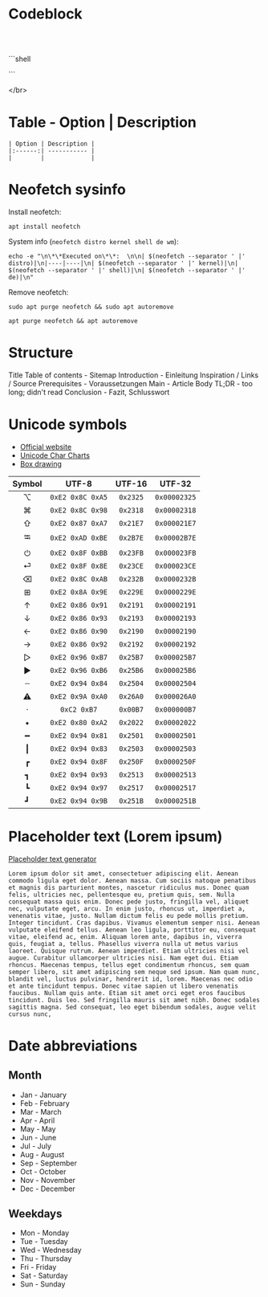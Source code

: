 # Codeblock
```shell

```

</br>

\`\`\`shell

\`\`\`

\<\/br\>

# Table - Option \| Description
```shell
| Option | Description |
|:------:| ----------- |
|        |             |
```

# Neofetch sysinfo

Install neofetch:  
```shell
apt install neofetch
```

System info (`neofetch distro kernel shell de wm`):  
```shell
echo -e "\n\*\*Executed on\*\*:  \n\n| $(neofetch --separator ' |' distro)|\n|----|----|\n| $(neofetch --separator ' |' kernel)|\n| $(neofetch --separator ' |' shell)|\n| $(neofetch --separator ' |' de)|\n"
```

Remove neofetch:  

```shell
sudo apt purge neofetch && sudo apt autoremove
```
```shell
apt purge neofetch && apt autoremove
```

# Structure

Title
Table of contents - Sitemap
Introduction - Einleitung
Inspiration / Links / Source
Prerequisites - Voraussetzungen
Main - Article Body
TL;DR - too long; didn't read
Conclusion - Fazit, Schlusswort

# Unicode symbols

- [Official website](https://home.unicode.org)
- [Unicode Char Charts](https://www.unicode.org/charts/index.html)
- [Box drawing](https://www.unicode.org/charts/PDF/U2500.pdf)

| Symbol |      UTF-8       |  UTF-16  |    UTF-32    |
|:------:|:----------------:|:--------:|:------------:|
|   ⌥    | `0xE2 0x8C 0xA5` | `0x2325` | `0x00002325` |
|   ⌘    | `0xE2 0x8C 0x98` | `0x2318` | `0x00002318` |
|   ⇧    | `0xE2 0x87 0xA7` | `0x21E7` | `0x000021E7` |
|   ⭾    | `0xE2 0xAD 0xBE` | `0x2B7E` | `0x00002B7E` |
|   ⏻    | `0xE2 0x8F 0xBB` | `0x23FB` | `0x000023FB` |
|   ⏎    | `0xE2 0x8F 0x8E` | `0x23CE` | `0x000023CE` |
|   ⌫    | `0xE2 0x8C 0xAB` | `0x232B` | `0x0000232B` |
|   ⊞    | `0xE2 0x8A 0x9E` | `0x229E` | `0x0000229E` |
|   ↑    | `0xE2 0x86 0x91` | `0x2191` | `0x00002191` |
|   ↓    | `0xE2 0x86 0x93` | `0x2193` | `0x00002193` |
|   ←    | `0xE2 0x86 0x90` | `0x2190` | `0x00002190` |
|   →    | `0xE2 0x86 0x92` | `0x2192` | `0x00002192` |
|   ▷    | `0xE2 0x96 0xB7` | `0x25B7` | `0x000025B7` |
|   ▶    | `0xE2 0x96 0xB6` | `0x25B6` | `0x000025B6` |
|   ┄    | `0xE2 0x94 0x84` | `0x2504` | `0x00002504` |
|   ⚠    | `0xE2 0x9A 0xA0` | `0x26A0` | `0x000026A0` |
|   ·    |   `0xC2 0xB7`    | `0x00B7` | `0x000000B7` |
|   •    | `0xE2 0x80 0xA2` | `0x2022` | `0x00002022` |
|   ━    | `0xE2 0x94 0x81` | `0x2501` | `0x00002501` |
|   ┃    | `0xE2 0x94 0x83` | `0x2503` | `0x00002503` |
|   ┏    | `0xE2 0x94 0x8F` | `0x250F` | `0x0000250F` |
|   ┓    | `0xE2 0x94 0x93` | `0x2513` | `0x00002513` |
|   ┗    | `0xE2 0x94 0x97` | `0x2517` | `0x00002517` |
|   ┛    | `0xE2 0x94 0x9B` | `0x251B` | `0x0000251B` |


# Placeholder text (Lorem ipsum)

[Placeholder text generator](https://loremipsum.io/)

```text
Lorem ipsum dolor sit amet, consectetuer adipiscing elit. Aenean commodo ligula eget dolor. Aenean massa. Cum sociis natoque penatibus et magnis dis parturient montes, nascetur ridiculus mus. Donec quam felis, ultricies nec, pellentesque eu, pretium quis, sem. Nulla consequat massa quis enim. Donec pede justo, fringilla vel, aliquet nec, vulputate eget, arcu. In enim justo, rhoncus ut, imperdiet a, venenatis vitae, justo. Nullam dictum felis eu pede mollis pretium. Integer tincidunt. Cras dapibus. Vivamus elementum semper nisi. Aenean vulputate eleifend tellus. Aenean leo ligula, porttitor eu, consequat vitae, eleifend ac, enim. Aliquam lorem ante, dapibus in, viverra quis, feugiat a, tellus. Phasellus viverra nulla ut metus varius laoreet. Quisque rutrum. Aenean imperdiet. Etiam ultricies nisi vel augue. Curabitur ullamcorper ultricies nisi. Nam eget dui. Etiam rhoncus. Maecenas tempus, tellus eget condimentum rhoncus, sem quam semper libero, sit amet adipiscing sem neque sed ipsum. Nam quam nunc, blandit vel, luctus pulvinar, hendrerit id, lorem. Maecenas nec odio et ante tincidunt tempus. Donec vitae sapien ut libero venenatis faucibus. Nullam quis ante. Etiam sit amet orci eget eros faucibus tincidunt. Duis leo. Sed fringilla mauris sit amet nibh. Donec sodales sagittis magna. Sed consequat, leo eget bibendum sodales, augue velit cursus nunc,
```

# Date abbreviations

## Month

-   Jan - January
-   Feb - February
-   Mar - March
-   Apr - April
-   May - May
-   Jun - June
-   Jul - July
-   Aug - August
-   Sep - September
-   Oct - October
-   Nov - November
-   Dec - December

## Weekdays

-   Mon - Monday
-   Tue - Tuesday
-   Wed - Wednesday
-   Thu - Thursday
-   Fri - Friday
-   Sat - Saturday
-   Sun - Sunday